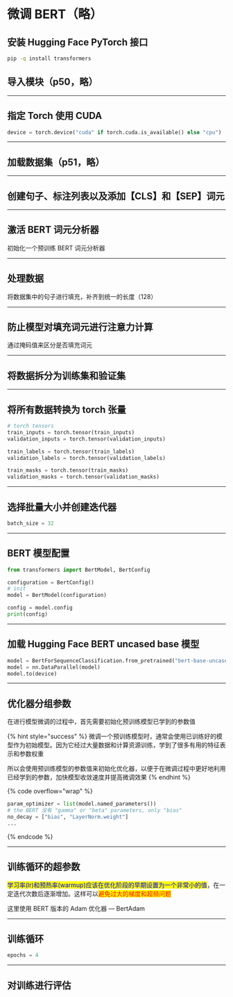 # 微调 BERT（略）

## 安装 Hugging Face PyTorch 接口

```sh
pip -q install transformers
```

## 导入模块（p50，略）

***

## 指定 Torch 使用 CUDA

```python
device = torch.device("cuda" if torch.cuda.is_available() else "cpu")
```

***

## 加载数据集（p51，略）

***

## 创建句子、标注列表以及添加【CLS】和【SEP】词元

***

## 激活 BERT 词元分析器

初始化一个预训练 BERT 词元分析器

***

## 处理数据

将数据集中的句子进行填充，补齐到统一的长度（128）

***

## 防止模型对填充词元进行注意力计算

通过掩码值来区分是否填充词元

***

## 将数据拆分为训练集和验证集

***

## 将所有数据转换为 torch 张量

```python
# torch tensors
train_inputs = torch.tensor(train_inputs)
validation_inputs = torch.tensor(validation_inputs)

train_labels = torch.tensor(train_labels)
validation_labels = torch.tensor(validation_labels)

train_masks = torch.tensor(train_masks)
validation_masks = torch.tensor(validation_masks)
```

***

## 选择批量大小并创建迭代器

```python
batch_size = 32
```

***

## BERT 模型配置

```python
from transformers import BertModel, BertConfig

configuration = BertConfig()
# init
model = BertModel(configuration)

config = model.config
print(config)
```

***

## 加载 Hugging Face BERT uncased base 模型

```python
model = BertForSequenceClassification.from_pretrained("bert-base-uncased", num_labels=2)
model = nn.DataParallel(model)
model.to(device)
```

***

## 优化器分组参数

在进行模型微调的过程中，首先需要初始化预训练模型已学到的参数值

{% hint style="success" %}
微调一个预训练模型时，通常会使用已训练好的模型作为初始模型。因为它经过大量数据和计算资源训练，学到了很多有用的特征表示和参数权重

所以会使用预训练模型的参数值来初始化优化器，以便于在微调过程中更好地利用已经学到的参数，加快模型收敛速度并提高微调效果
{% endhint %}

{% code overflow="wrap" %}
```python
param_optimizer = list(model.named_parameters())
# the BERT 没有 "gamma" or "beta" parameters, only "bias"
no_decay = ["bias", "LayerNorm.weight"]
...
```
{% endcode %}

***

## 训练循环的超参数

<mark style="color:blue;">学习率(lr)和预热率(warmup)应该在优化阶段的早期设置为一个非常小的值</mark>，在一定迭代次数后逐渐增加。这样可以<mark style="color:red;">避免过大的梯度和超频问题</mark>

这里使用 BERT 版本的 Adam 优化器 — BertAdam

***

## 训练循环

```python
epochs = 4
```

***

## 对训练进行评估
